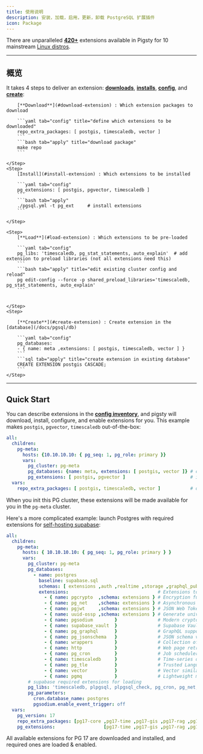 ```yaml
---
title: 使用说明
description: 安装，加载，启用，更新，卸载 PostgreSQL 扩展插件
icon: Package
---
```



There are unparalleled [**420+**](/list/) extensions available in Pigsty for 10 mainstream [Linux distros](/docs/prepare/linux).

--------

## 概览

It takes 4 steps to deliver an extension: [**downloads**](/usage/download), [**installs**](/usage/install), [**config**](/usage/config), and [**create**](/usage/create):

<Steps>
    <Step>

        [**Download**](#download-extension) : Which extension packages to download

        ```yaml tab="config" title="define which extensions to be downloaded"
        repo_extra_packages: [ postgis, timescaledb, vector ]
        ```
        ```bash tab="apply" title="download package"
        make repo
        ```

    </Step>
    <Step>
        [Install](#install-extension) : Which extensions to be installed

        ```yaml tab="config"
        pg_extensions: [ postgis, pgvector, timescaledb ]
        ```
        ```bash tab="apply"
        ./pgsql.yml -t pg_ext     # install extensions
        ```

    </Step>

    <Step>
        [**Load**](#load-extension) : Which extensions to be pre-loaded

        ```yaml tab="config"
        pg_libs: 'timescaledb, pg_stat_statements, auto_explain'  # add extension to preload libraries (not all extensions need this)
        ```
        ```bash tab="apply" title="edit existing cluster config and reload"
        pg edit-config --force -p shared_preload_libraries='timescaledb, pg_stat_statements, auto_explain'
        ```


    </Step>
    <Step>

        [**Create**](#create-extension) : Create extension in the [database](/docs/pgsql/db)

        ```yaml tab="config"
        pg_databases:
        - { name: meta ,extensions: [ postgis, timescaledb, vector ] }
        ```
        ```sql tab="apply" title="create extension in existing database"
        CREATE EXTENSION postgis CASCADE;
        ```
    </Step>


</Steps>

--------

## Quick Start

You can describe extensions in the [**config inventory**](/docs/config/inventory), and pigsty will
download, install, configure, and enable extensions for you.
This example makes `postgis`, `pgvector`, `timescaledb` out-of-the-box:

```yaml
all:
  children:
    pg-meta:
      hosts: {10.10.10.10: { pg_seq: 1, pg_role: primary }}
      vars:
        pg_cluster: pg-meta
        pg_databases: {name: meta, extensions: [ postgis, vector ]} # create (in database)
        pg_extensions: [ postgis, pgvector ]                        # install (in cluster)
  vars:
    repo_extra_packages: [ postgis, timescaledb, vector ]           # download  (globally)
```

When you init this PG cluster, these extensions will be made available for you in the `pg-meta` cluster.


Here's a more complicated example: launch Postgres with required extensions for [self-hosting supabase](/docs/app/supabase):

```yaml
all:
  children:
    pg-meta:
      hosts: { 10.10.10.10: { pg_seq: 1, pg_role: primary } }
      vars:
        pg_cluster: pg-meta
        pg_databases:
          - name: postgres
            baseline: supabase.sql
            schemas: [ extensions ,auth ,realtime ,storage ,graphql_public ,supabase_functions ,_analytics ,_realtime ]
            extensions:                                 # Extensions to enable in the postgres database
              - { name: pgcrypto  ,schema: extensions } # Encryption functions
              - { name: pg_net    ,schema: extensions } # Asynchronous HTTP
              - { name: pgjwt     ,schema: extensions } # JSON Web Token API for PostgreSQL
              - { name: uuid-ossp ,schema: extensions } # Generate universally unique identifiers (UUIDs)
              - { name: pgsodium        }               # Modern cryptography for PostgreSQL
              - { name: supabase_vault  }               # Supabase Vault extension
              - { name: pg_graphql      }               # GraphQL support
              - { name: pg_jsonschema   }               # JSON schema validation
              - { name: wrappers        }               # Collection of foreign data wrappers
              - { name: http            }               # Web page retrieval within the database
              - { name: pg_cron         }               # Job scheduler for PostgreSQL
              - { name: timescaledb     }               # Time-series data support
              - { name: pg_tle          }               # Trusted Language Extensions for PostgreSQL
              - { name: vector          }               # Vector similarity search
              - { name: pgmq            }               # Lightweight message queue
        # supabase required extensions for loading
        pg_libs: 'timescaledb, plpgsql, plpgsql_check, pg_cron, pg_net, pg_stat_statements, auto_explain, pg_tle, plan_filter'
        pg_parameters:
          cron.database_name: postgres
          pgsodium.enable_event_trigger: off
  vars:
    pg_version: 17
    repo_extra_packages: [pg17-core ,pg17-time ,pg17-gis ,pg17-rag ,pg17-fts ,pg17-olap ,pg17-feat ,pg17-lang ,pg17-type ,pg17-util ,pg17-func ,pg17-admin ,pg17-stat ,pg17-sec ,pg17-fdw ,pg17-sim ,pg17-etl ]
    pg_extensions:                  [pg17-time ,pg17-gis ,pg17-rag ,pg17-fts ,pg17-feat ,pg17-lang ,pg17-type ,pg17-util ,pg17-func ,pg17-admin ,pg17-stat ,pg17-sec ,pg17-fdw ,pg17-sim ,pg17-etl ] #,pg17-olap]
```

All available extensions for PG 17 are downloaded and installed, and required ones are loaded & enabled.
